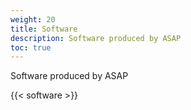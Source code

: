 ```yaml
---
weight: 20
title: Software
description: Software produced by ASAP
toc: true
---
```


Software produced by ASAP

{{< software >}}